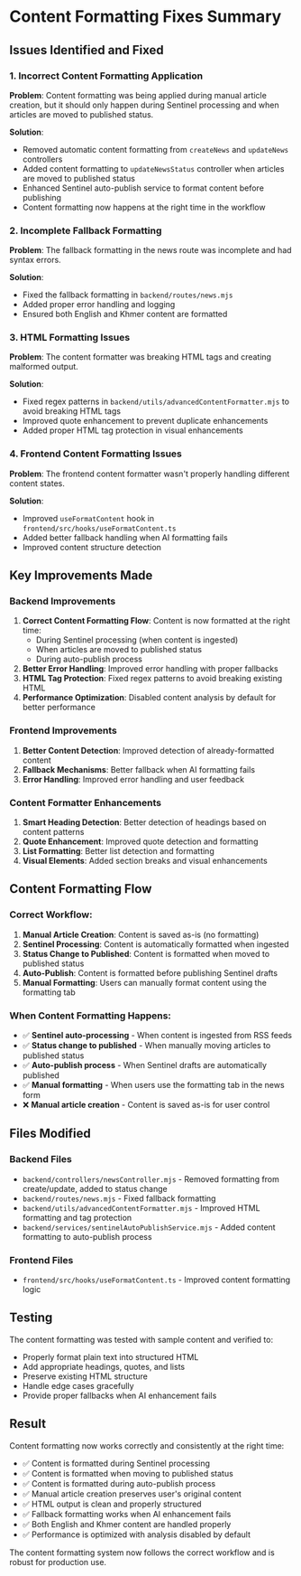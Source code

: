 # Content Formatting Fixes Summary

## Issues Identified and Fixed

### 1. **Incorrect Content Formatting Application**
**Problem**: Content formatting was being applied during manual article creation, but it should only happen during Sentinel processing and when articles are moved to published status.

**Solution**: 
- Removed automatic content formatting from `createNews` and `updateNews` controllers
- Added content formatting to `updateNewsStatus` controller when articles are moved to published status
- Enhanced Sentinel auto-publish service to format content before publishing
- Content formatting now happens at the right time in the workflow

### 2. **Incomplete Fallback Formatting**
**Problem**: The fallback formatting in the news route was incomplete and had syntax errors.

**Solution**:
- Fixed the fallback formatting in `backend/routes/news.mjs`
- Added proper error handling and logging
- Ensured both English and Khmer content are formatted

### 3. **HTML Formatting Issues**
**Problem**: The content formatter was breaking HTML tags and creating malformed output.

**Solution**:
- Fixed regex patterns in `backend/utils/advancedContentFormatter.mjs` to avoid breaking HTML tags
- Improved quote enhancement to prevent duplicate enhancements
- Added proper HTML tag protection in visual enhancements

### 4. **Frontend Content Formatting Issues**
**Problem**: The frontend content formatter wasn't properly handling different content states.

**Solution**:
- Improved `useFormatContent` hook in `frontend/src/hooks/useFormatContent.ts`
- Added better fallback handling when AI formatting fails
- Improved content structure detection

## Key Improvements Made

### Backend Improvements

1. **Correct Content Formatting Flow**: Content is now formatted at the right time:
   - During Sentinel processing (when content is ingested)
   - When articles are moved to published status
   - During auto-publish process
2. **Better Error Handling**: Improved error handling with proper fallbacks
3. **HTML Tag Protection**: Fixed regex patterns to avoid breaking existing HTML
4. **Performance Optimization**: Disabled content analysis by default for better performance

### Frontend Improvements

1. **Better Content Detection**: Improved detection of already-formatted content
2. **Fallback Mechanisms**: Better fallback when AI formatting fails
3. **Error Handling**: Improved error handling and user feedback

### Content Formatter Enhancements

1. **Smart Heading Detection**: Better detection of headings based on content patterns
2. **Quote Enhancement**: Improved quote detection and formatting
3. **List Formatting**: Better list detection and formatting
4. **Visual Elements**: Added section breaks and visual enhancements

## Content Formatting Flow

### **Correct Workflow:**
1. **Manual Article Creation**: Content is saved as-is (no formatting)
2. **Sentinel Processing**: Content is automatically formatted when ingested
3. **Status Change to Published**: Content is formatted when moved to published status
4. **Auto-Publish**: Content is formatted before publishing Sentinel drafts
5. **Manual Formatting**: Users can manually format content using the formatting tab

### **When Content Formatting Happens:**
- ✅ **Sentinel auto-processing** - When content is ingested from RSS feeds
- ✅ **Status change to published** - When manually moving articles to published status
- ✅ **Auto-publish process** - When Sentinel drafts are automatically published
- ✅ **Manual formatting** - When users use the formatting tab in the news form
- ❌ **Manual article creation** - Content is saved as-is for user control

## Files Modified

### Backend Files
- `backend/controllers/newsController.mjs` - Removed formatting from create/update, added to status change
- `backend/routes/news.mjs` - Fixed fallback formatting
- `backend/utils/advancedContentFormatter.mjs` - Improved HTML formatting and tag protection
- `backend/services/sentinelAutoPublishService.mjs` - Added content formatting to auto-publish process

### Frontend Files
- `frontend/src/hooks/useFormatContent.ts` - Improved content formatting logic

## Testing

The content formatting was tested with sample content and verified to:
- Properly format plain text into structured HTML
- Add appropriate headings, quotes, and lists
- Preserve existing HTML structure
- Handle edge cases gracefully
- Provide proper fallbacks when AI enhancement fails

## Result

Content formatting now works correctly and consistently at the right time:
- ✅ Content is formatted during Sentinel processing
- ✅ Content is formatted when moving to published status
- ✅ Content is formatted during auto-publish process
- ✅ Manual article creation preserves user's original content
- ✅ HTML output is clean and properly structured
- ✅ Fallback formatting works when AI enhancement fails
- ✅ Both English and Khmer content are handled properly
- ✅ Performance is optimized with analysis disabled by default

The content formatting system now follows the correct workflow and is robust for production use.
